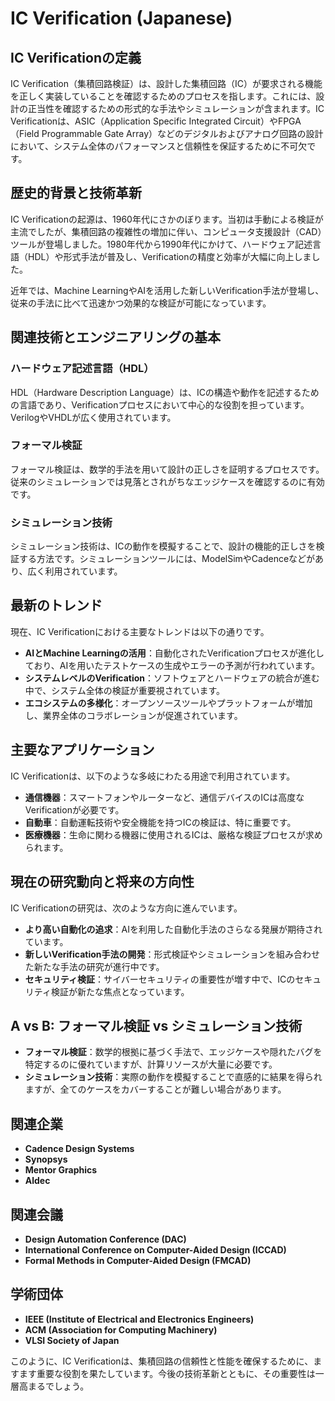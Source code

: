 # IC Verification (Japanese)

## IC Verificationの定義

IC Verification（集積回路検証）は、設計した集積回路（IC）が要求される機能を正しく実装していることを確認するためのプロセスを指します。これには、設計の正当性を確認するための形式的な手法やシミュレーションが含まれます。IC Verificationは、ASIC（Application Specific Integrated Circuit）やFPGA（Field Programmable Gate Array）などのデジタルおよびアナログ回路の設計において、システム全体のパフォーマンスと信頼性を保証するために不可欠です。

## 歴史的背景と技術革新

IC Verificationの起源は、1960年代にさかのぼります。当初は手動による検証が主流でしたが、集積回路の複雑性の増加に伴い、コンピュータ支援設計（CAD）ツールが登場しました。1980年代から1990年代にかけて、ハードウェア記述言語（HDL）や形式手法が普及し、Verificationの精度と効率が大幅に向上しました。

近年では、Machine LearningやAIを活用した新しいVerification手法が登場し、従来の手法に比べて迅速かつ効果的な検証が可能になっています。

## 関連技術とエンジニアリングの基本

### ハードウェア記述言語（HDL）

HDL（Hardware Description Language）は、ICの構造や動作を記述するための言語であり、Verificationプロセスにおいて中心的な役割を担っています。VerilogやVHDLが広く使用されています。

### フォーマル検証

フォーマル検証は、数学的手法を用いて設計の正しさを証明するプロセスです。従来のシミュレーションでは見落とされがちなエッジケースを確認するのに有効です。

### シミュレーション技術

シミュレーション技術は、ICの動作を模擬することで、設計の機能的正しさを検証する方法です。シミュレーションツールには、ModelSimやCadenceなどがあり、広く利用されています。

## 最新のトレンド

現在、IC Verificationにおける主要なトレンドは以下の通りです。

- **AIとMachine Learningの活用**：自動化されたVerificationプロセスが進化しており、AIを用いたテストケースの生成やエラーの予測が行われています。
- **システムレベルのVerification**：ソフトウェアとハードウェアの統合が進む中で、システム全体の検証が重要視されています。
- **エコシステムの多様化**：オープンソースツールやプラットフォームが増加し、業界全体のコラボレーションが促進されています。

## 主要なアプリケーション

IC Verificationは、以下のような多岐にわたる用途で利用されています。

- **通信機器**：スマートフォンやルーターなど、通信デバイスのICは高度なVerificationが必要です。
- **自動車**：自動運転技術や安全機能を持つICの検証は、特に重要です。
- **医療機器**：生命に関わる機器に使用されるICは、厳格な検証プロセスが求められます。

## 現在の研究動向と将来の方向性

IC Verificationの研究は、次のような方向に進んでいます。

- **より高い自動化の追求**：AIを利用した自動化手法のさらなる発展が期待されています。
- **新しいVerification手法の開発**：形式検証やシミュレーションを組み合わせた新たな手法の研究が進行中です。
- **セキュリティ検証**：サイバーセキュリティの重要性が増す中で、ICのセキュリティ検証が新たな焦点となっています。

## A vs B: フォーマル検証 vs シミュレーション技術

- **フォーマル検証**：数学的根拠に基づく手法で、エッジケースや隠れたバグを特定するのに優れていますが、計算リソースが大量に必要です。
- **シミュレーション技術**：実際の動作を模擬することで直感的に結果を得られますが、全てのケースをカバーすることが難しい場合があります。

## 関連企業

- **Cadence Design Systems**
- **Synopsys**
- **Mentor Graphics**
- **Aldec**

## 関連会議

- **Design Automation Conference (DAC)**
- **International Conference on Computer-Aided Design (ICCAD)**
- **Formal Methods in Computer-Aided Design (FMCAD)**

## 学術団体

- **IEEE (Institute of Electrical and Electronics Engineers)**
- **ACM (Association for Computing Machinery)**
- **VLSI Society of Japan**

このように、IC Verificationは、集積回路の信頼性と性能を確保するために、ますます重要な役割を果たしています。今後の技術革新とともに、その重要性は一層高まるでしょう。